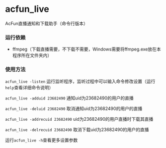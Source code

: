 # acfun_live
AcFun直播通知和下载助手（命令行版本）

### 运行依赖
- ffmpeg（下载直播需要，不下载不需要，Windows需要将ffmpeg.exe放在本程序所在文件夹内）

### 使用方法
`acfun_live -listen` 运行监听程序，监听过程中可以输入命令修改设置（运行`help`查看详细命令说明）

`acfun_live -adduid 23682490` 通知uid为23682490的用户的直播

`acfun_live -deluid 23682490` 取消通知uid为23682490的用户的直播

`acfun_live -addrecuid 23682490` uid为23682490的用户直播时下载其直播

`acfun_live -delrecuid 23682490` 取消下载uid为23682490的用户的直播

运行`acfun_live -h`查看更多设置参数
